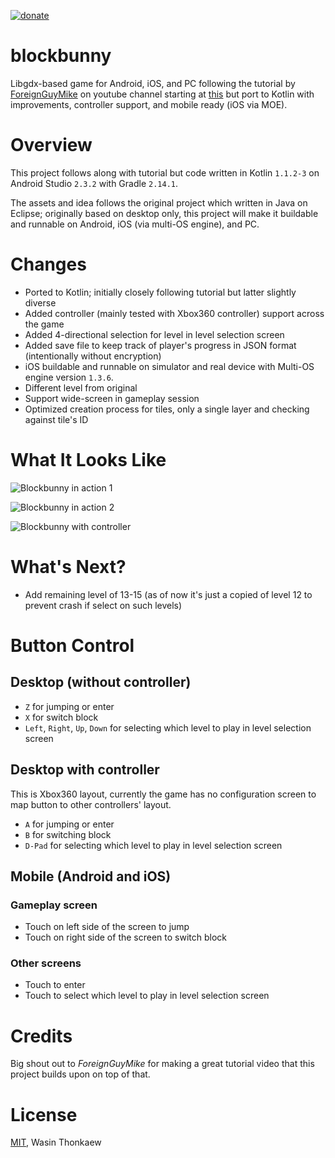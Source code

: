 <a href="https://github.com/haxpor/donate"><img src="https://img.shields.io/badge/$-donate-ff69b4.svg?maxAge=2592000&amp;style=flat" alt="donate"></a>

# blockbunny

Libgdx-based game for Android, iOS, and PC following the tutorial by [ForeignGuyMike](https://www.youtube.com/channel/UC_IV37n-uBpRp64hQIwywWQ) on youtube channel starting at [this](https://www.youtube.com/watch?v=85A1w1iD2oA) but port to Kotlin with improvements, controller support, and mobile ready (iOS via MOE).

# Overview

This project follows along with tutorial but code written in Kotlin `1.1.2-3` on Android Studio `2.3.2` with Gradle `2.14.1`.

The assets and idea follows the original project which written in Java on Eclipse; originally based on desktop only, this project will make it buildable and runnable on Android, iOS (via multi-OS engine), and PC.

# Changes

* Ported to Kotlin; initially closely following tutorial but latter slightly diverse
* Added controller (mainly tested with Xbox360 controller) support across the game
* Added 4-directional selection for level in level selection screen
* Added save file to keep track of player's progress in JSON format (intentionally without encryption)
* iOS buildable and runnable on simulator and real device with Multi-OS engine version `1.3.6`.
* Different level from original
* Support wide-screen in gameplay session
* Optimized creation process for tiles, only a single layer and checking against tile's ID

# What It Looks Like

![Blockbunny in action 1](http://i.imgur.com/05P8lh8.gif)

![Blockbunny in action 2](http://i.imgur.com/k98jwnl.gif)

![Blockbunny with controller](http://i.imgur.com/tJYqnam.gif)

# What's Next?

* Add remaining level of 13-15 (as of now it's just a copied of level 12 to prevent crash if select on such levels)

# Button Control

## Desktop (without controller)

* `Z` for jumping or enter
* `X` for switch block
* `Left`, `Right`, `Up`, `Down` for selecting which level to play in level selection screen

## Desktop with controller

This is Xbox360 layout, currently the game has no configuration screen to map button to other controllers' layout.

* `A` for jumping or enter
* `B` for switching block
* `D-Pad` for selecting which level to play in level selection screen

## Mobile (Android and iOS)

### Gameplay screen

* Touch on left side of the screen to jump
* Touch on right side of the screen to switch block

### Other screens

* Touch to enter
* Touch to select which level to play in level selection screen

# Credits

Big shout out to *ForeignGuyMike* for making a great tutorial video that this project builds upon on top of that.

# License

[MIT](https://github.com/haxpor/blockbunny/blob/master/LICENSE), Wasin Thonkaew
